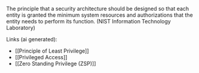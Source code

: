 The principle that a security architecture should be designed so that each entity is granted the minimum system resources and authorizations that the entity needs to perform its function. (NIST Information Technology Laboratory)

Links (ai generated):
 - [[Principle of Least Privilege]]
 - [[Privileged Access]]
 - [[Zero Standing Privilege (ZSP)]]
